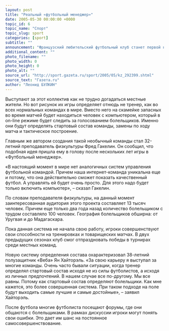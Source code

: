 ```yaml
---
layout: post
title: "Реальный «футбольный менеджер»"
date: 2005-05-30 00:00:00 +0000
topic_id: 6
topic_name: "Спорт"
topic_slug: sport
categories: [sport]
subtitle: ""
announcement: "Французский любительский футбольный клуб станет первой командой в мире, которой будут руководить интернет-болельщики. Как сообщает Sun, этим клубом станет команда из Нормандии с характерным названием «Веб»."
additional_content: ""
photo_filename: ""
photo_width: 0
photo_height: 0
photo_alt: ""
source_url: "http://sport.gazeta.ru/sport/2005/05/kz_292399.shtml"
source_text: "Газета.ru"
author: "Леонид БУЛКИН"
---
```

Выступают за этот коллектив как не трудно догадаться местные жители. Но вот рисунок их игры определяет отнюдь не тренер, как во всех нормальных командах в мире. Вместо него на скамейке запасных во время матчей будет находиться человек с компьютером, который в on-line режиме будет следить за голосованием болельщиков. Именно они будут определять стартовый состав команды, замены по ходу матча и тактическое построение.

Главным же автором создания такой необычный команды стал 32-летний преподаватель физкультуры Фред Гакелин. Он сообщил, что подобная идея пришла ему в голову после нескольких лет игры в «Футбольный менеджер».

«В настоящий момент в мире нет аналогичных систем управления футбольной командой. Причем наша интернет-команда уникальна еще и потому, что она действительно сможет показать качественный футбол. А управлять ей будет очень просто. Для этого надо будет только включить компьютер», – сказал Гакелин.

По словам преподавателя физкультуры, на данный момент заинтересованная аудитория этого проекта составляет 13 тысяч человек. Причем еще только два года назад количество болельщиком с трудом составляло 100 человек. География болельщиков обширна: от Уругвая и до Мадагаскара.

Пока данная система не начала свою работу, игроки совершенствуют свои способности на тренировках и товарищеских матчах. В двух предыдущих сезонах клуб смог отпраздновать победы в турнирах среди местных команд.

Новую систему определения состава охарактеризовал 38-летний полузащитник «Веба» Ян Хайторэль. «За свою карьеру я выступал за многие команды. Очень часто бывали ситуации, когда тренер определял стартовый состав исходя не из силы футболистов, а исходя из личных предпочтений. В нашем случае все по-другому. Мы все равны. Потому как стартовый состав определяют болельщики. Как мне кажется, это более совершенная система. При таком подходе на поле будут выходить самые лучшие и самые достойные», – заявил Хайторэль.

После футбола многие футболиста посещают форумы, где они общаются с болельщиками. В рамках дискуссии игроки могут понять свои ошибки. Это дает им шанс на постоянное самосовершенствование.
